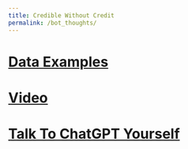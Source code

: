 ```yaml
---
title: Credible Without Credit
permalink: /bot_thoughts/
---
```


# [Data Examples](https://docs.google.com/spreadsheets/d/1AUD7vFjIJALT-fNIZXMFwI0_o_I63VgMqrgGeCcfz28/edit#gid=0)

# [Video](https://www.youtube.com/watch?v=d_P9GE4cuVA)

# [Talk To ChatGPT Yourself](chat.openai.com/)
